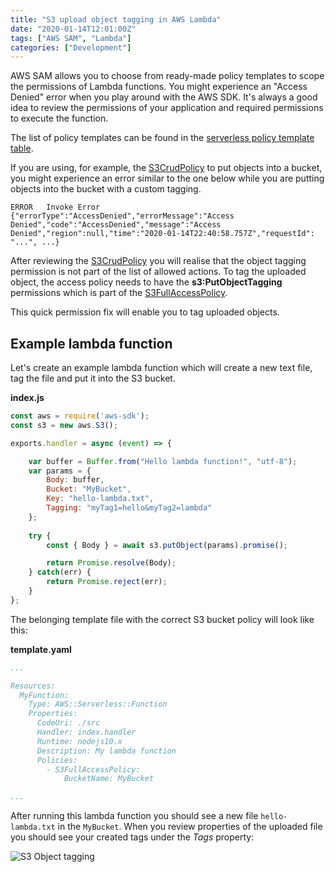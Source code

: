 ```yaml
---
title: "S3 upload object tagging in AWS Lambda"
date: "2020-01-14T12:01:00Z"
tags: ["AWS SAM", "Lambda"]
categories: ["Development"]
---
```


AWS SAM allows you to choose from ready-made policy templates to scope the permissions
of Lambda functions. You might experience an "Access Denied" error when you play around
with the AWS SDK. It's always a good idea to review the permissions of your application
and required permissions to execute the function.<!--more-->

The list of policy templates can be found in the [serverless policy template table].

If you are using, for example, the [S3CrudPolicy] to put objects into a bucket, you might experience
an error similar to the one below while you are putting objects into the bucket with a custom tagging.

```
ERROR	Invoke Error 	{"errorType":"AccessDenied","errorMessage":"Access Denied","code":"AccessDenied","message":"Access Denied","region":null,"time":"2020-01-14T22:40:58.757Z","requestId": "...", ...}
```

After reviewing the [S3CrudPolicy] you will realise that the object tagging permission is not part
of the list of allowed actions. To tag the uploaded object, the access policy needs
to have the **s3:PutObjectTagging** permissions which is part of the [S3FullAccessPolicy].

This quick permission fix will enable you to tag uploaded objects.


## Example lambda function

Let's create an example lambda function which will create a new text file, tag the file
and put it into the S3 bucket.

**index.js**

```javascript
const aws = require('aws-sdk');
const s3 = new aws.S3();

exports.handler = async (event) => {

    var buffer = Buffer.from("Hello lambda function!", "utf-8");
    var params = {
        Body: buffer, 
        Bucket: "MyBucket", 
        Key: "hello-lambda.txt",
        Tagging: "myTag1=hello&myTag2=lambda"
    };
    
    try {
        const { Body } = await s3.putObject(params).promise();

        return Promise.resolve(Body);
    } catch(err) {
        return Promise.reject(err);
    }
};
```

The belonging template file with the correct S3 bucket policy will look like this:


**template.yaml**

```yaml
...

Resources:
  MyFunction:
    Type: AWS::Serverless::Function
    Properties:
      CodeUri: ./src
      Handler: index.handler
      Runtime: nodejs10.x
      Description: My lambda function
      Policies: 
        - S3FullAccessPolicy:
            BucketName: MyBucket

...
```

After running this lambda function you should see a new file `hello-lambda.txt` in the `MyBucket`. 
When you review properties of the uploaded file you should see your created tags under the *Tags* 
property:

![S3 Object tagging](/img/hello-lambda-tags.png "S3 Object tagging")




[serverless policy template table]: https://docs.aws.amazon.com/serverless-application-model/latest/developerguide/serverless-policy-templates.html#serverless-policy-template-table
[S3CrudPolicy]: https://docs.aws.amazon.com/serverless-application-model/latest/developerguide/serverless-policy-template-list.html#s3-crud-policy
[S3FullAccessPolicy]: https://docs.aws.amazon.com/serverless-application-model/latest/developerguide/serverless-policy-template-list.html#s3-full-access-policy